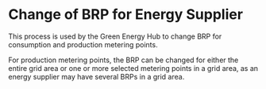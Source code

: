 # Change of BRP for Energy Supplier

This process is used by the Green Energy Hub to change BRP for consumption and production metering points.

For production metering points, the BRP can be changed for either the entire grid area or one or more selected metering points in a grid area, as an energy supplier may have several BRPs in a grid area.
